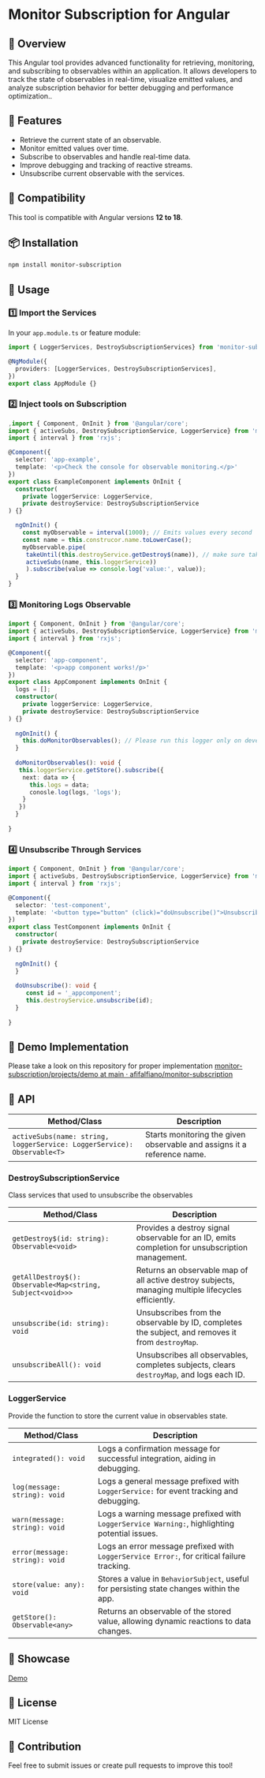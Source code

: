 # Monitor Subscription for Angular

## 📌 Overview

This Angular tool provides advanced functionality for retrieving, monitoring, and subscribing to observables within an application. It allows developers to track the state of observables in real-time, visualize emitted values, and analyze subscription behavior for better debugging and performance optimization..

## 🚀 Features

* Retrieve the current state of an observable.
* Monitor emitted values over time.
* Subscribe to observables and handle real-time data.
* Improve debugging and tracking of reactive streams.
* Unsubscribe current observable with the services.

## 🔄 Compatibility

This tool is compatible with Angular versions **12 to 18**.

## 📦 Installation

```sh
npm install monitor-subscription
```

## 🔧 Usage

### 1️⃣ Import the Services

In your `app.module.ts` or feature module:

```typescript
import { LoggerServices, DestroySubscriptionServices} from 'monitor-subscription';

@NgModule({
  providers: [LoggerServices, DestroySubscriptionServices],
})
export class AppModule {}
```

### 2️⃣ Inject tools on Subscription

```typescript
,import { Component, OnInit } from '@angular/core';
import { activeSubs, DestroySubscriptionService, LoggerService} from 'monitor-subscription';
import { interval } from 'rxjs';

@Component({
  selector: 'app-example',
  template: '<p>Check the console for observable monitoring.</p>'
})
export class ExampleComponent implements OnInit {
  constructor(
	private loggerService: LoggerService,
	private destroyService: DestroySubscriptionService
) {}

  ngOnInit() {
    const myObservable = interval(1000); // Emits values every second  
    const name = this.construcor.name.toLowerCase();
    myObservable.pipe(
     takeUntil(this.destroyService.getDestroy$(name)), // make sure takeUntil always on the first pipe
     activeSubs(name, this.loggerService))
     ).subscribe(value => console.log('value:', value));
  }
}
```

### 3️⃣ Monitoring Logs Observable

```typescript
import { Component, OnInit } from '@angular/core';
import { activeSubs, DestroySubscriptionService, LoggerService} from 'monitor-subscription';
import { interval } from 'rxjs';

@Component({
  selector: 'app-component',
  template: '<p>app component works!/p>'
})
export class AppComponent implements OnInit {
  logs = [];
  constructor(
	private loggerService: LoggerService,
	private destroyService: DestroySubscriptionService
) {}
   
  ngOnInit() {
    this.doMonitorObservables(); // Please run this logger only on development mode. Don't use it on production!
  }
  
  doMonitorObservables(): void {
   this.loggerService.getStore().subscribe({
    next: data => {
      this.logs = data;
      conosle.log(logs, 'logs');
    }
   })
  }
  
}
```

### 4️⃣ Unsubscribe Through Services

```typescript
import { Component, OnInit } from '@angular/core';
import { activeSubs, DestroySubscriptionService, LoggerService} from 'monitor-subscription';
import { interval } from 'rxjs';

@Component({
  selector: 'test-component',
  template: '<button type="button" (click)="doUnsubscribe()">Unsubscribe</button> <p>test component works!/p>'
})
export class TestComponent implements OnInit {
  constructor(
	private destroyService: DestroySubscriptionService
) {}
   
  ngOnInit() {
  }
  
  doUnsubscribe(): void {
     const id = '_appcomponent';
     this.destroyService.unsubscribe(id);
  }
  
}
```

## 🚀 Demo Implementation

Please take a look on this repository for proper implementation [monitor-subscription/projects/demo at main · afifalfiano/monitor-subscription](https://github.com/afifalfiano/monitor-subscription/tree/main/projects/demo)

## 📜 API

| Method/Class                                                              | Description                                                             |
| ------------------------------------------------------------------------- | ----------------------------------------------------------------------- |
| `activeSubs(name: string, loggerService: LoggerService): Observable<T>` | Starts monitoring the given observable and assigns it a reference name. |

### DestroySubscriptionService

Class services that used to unsubscribe the observables

| Method/Class                                                 | Description                                                                                         |
| ------------------------------------------------------------ | --------------------------------------------------------------------------------------------------- |
| `getDestroy$(id: string): Observable<void>`                | Provides a destroy signal observable for an ID, emits completion for unsubscription management.     |
| `getAllDestroy$(): Observable<Map<string, Subject<void>>>` | Returns an observable map of all active destroy subjects, managing multiple lifecycles efficiently. |
| `unsubscribe(id: string): void`                            | Unsubscribes from the observable by ID, completes the subject, and removes it from `destroyMap`.  |
| `unsubscribeAll(): void`                                   | Unsubscribes all observables, completes subjects, clears `destroyMap`, and logs each ID.          |

### LoggerService

Provide the function to store the current value in observables state.

| Method/Class                     | Description                                                                                     |
| -------------------------------- | ----------------------------------------------------------------------------------------------- |
| `integrated(): void`           | Logs a confirmation message for successful integration, aiding in debugging.                    |
| `log(message: string): void`   | Logs a general message prefixed with `LoggerService:` for event tracking and debugging.       |
| `warn(message: string): void`  | Logs a warning message prefixed with `LoggerService Warning:`, highlighting potential issues. |
| `error(message: string): void` | Logs an error message prefixed with `LoggerService Error:`, for critical failure tracking.    |
| `store(value: any): void`      | Stores a value in `BehaviorSubject`, useful for persisting state changes within the app.      |
| `getStore(): Observable<any>`  | Returns an observable of the stored value, allowing dynamic reactions to data changes.          |

## 📝 Showcase

[Demo](https://youtu.be/jXKSF0-KF3I?si=JXJn8ZBAiUB4tXR9 "Monitor Subscription")

## 📝 License

MIT License

## 🤝 Contribution

Feel free to submit issues or create pull requests to improve this tool!
